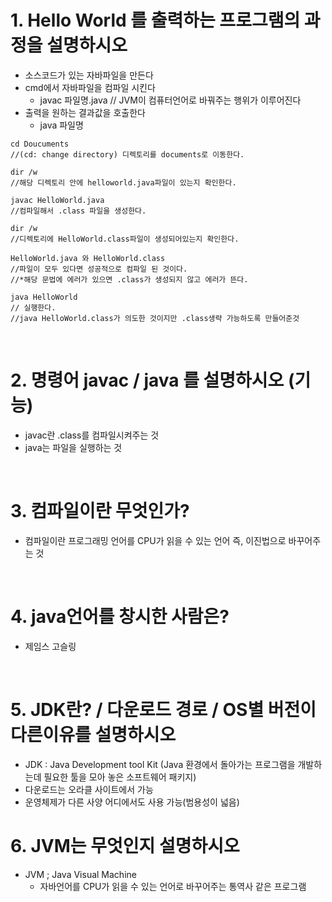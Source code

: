 # 1. Hello World 를 출력하는 프로그램의 과정을 설명하시오
- 소스코드가 있는 자바파일을 만든다
- cmd에서 자바파일을 컴파일 시킨다
    - javac 파일명.java // JVM이 컴퓨터언어로 바꿔주는 행위가 이루어진다
- 출력을 원하는 결과값을 호출한다 
    - java 파일명 
```
cd Doucuments  
//(cd: change directory) 디렉토리를 documents로 이동한다.

dir /w  
//해당 디렉토리 안에 helloworld.java파일이 있는지 확인한다.

javac HelloWorld.java
//컴파일해서 .class 파일을 생성한다.

dir /w 
//디렉토리에 HelloWorld.class파일이 생성되어있는지 확인한다.

HelloWorld.java 와 HelloWorld.class 
//파일이 모두 있다면 성공적으로 컴파일 된 것이다.
//*해당 문법에 에러가 있으면 .class가 생성되지 않고 에러가 뜬다.

java HelloWorld
// 실행한다.
//java HelloWorld.class가 의도한 것이지만 .class생략 가능하도록 만들어준것
```
<br>

# 2. 명령어 javac / java 를 설명하시오 (기능)
- javac란 .class를 컴파일시켜주는 것 
- java는 파일을 실행하는 것

<br>

# 3. 컴파일이란 무엇인가?
- 컴파일이란 프로그래밍 언어를 CPU가 읽을 수 있는 언어 즉, 이진법으로 바꾸어주는 것

<br>

# 4. java언어를 창시한 사람은?
- 제임스 고슬링

<br>

# 5. JDK란? / 다운로드 경로 / OS별 버전이 다른이유를 설명하시오
- JDK : Java Development tool Kit (Java 환경에서 돌아가는 프로그램을 개발하는데 필요한 툴을 모아 놓은 소프트웨어 패키지)
- 다운로드는 오라클 사이트에서 가능
- 운영체제가 다른 사양 어디에서도 사용 가능(범용성이 넓음)

# 6. JVM는 무엇인지 설명하시오 
- JVM ; Java Visual Machine 
    - 자바언어를 CPU가 읽을 수 있는 언어로 바꾸어주는 통역사 같은 프로그램
